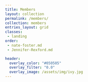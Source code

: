 ```yaml
---
title: Members
layout: collection
permalink: /members/
collection: members
entries_layout: grid
classes:
 - landing
order:
 - nate-foster.md
 - Jennifer-Rexford.md

header:
  overlay_color: "#050505"
  overlay_filter: "0.0"
  overlay_image: /assets/img/ivy.jpg
---
```


